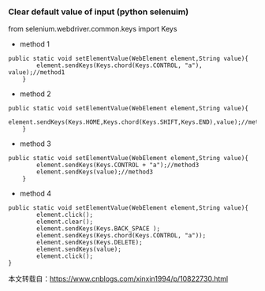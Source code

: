 ### Clear default value of input (python selenuim)


from selenium.webdriver.common.keys import Keys

* method 1
```
public static void setElementValue(WebElement element,String value){
        element.sendKeys(Keys.chord(Keys.CONTROL, "a"), value);//method1
    }
```

* method 2
```
public static void setElementValue(WebElement element,String value){
        element.sendKeys(Keys.HOME,Keys.chord(Keys.SHIFT,Keys.END),value);//method2
    }
```
* method 3
```
public static void setElementValue(WebElement element,String value){
        element.sendKeys(Keys.CONTROL + "a");//method3
        element.sendKeys(value);//method3
    }
 ```   

* method 4
```
public static void setElementValue(WebElement element,String value){
        element.click(); 
        element.clear(); 
        element.sendKeys(Keys.BACK_SPACE ); 
        element.sendKeys(Keys.chord(Keys.CONTROL, "a")); 
        element.sendKeys(Keys.DELETE); 
        element.sendKeys(value); 
        element.click(); 
}
```

本文转载自：https://www.cnblogs.com/xinxin1994/p/10822730.html
